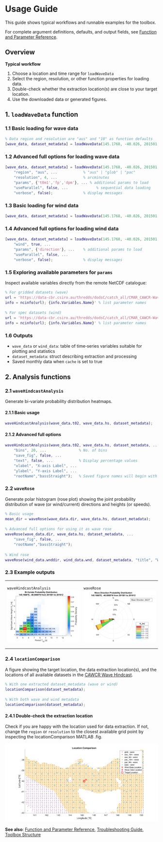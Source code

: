 # Usage Guide

This guide shows typical workflows and runnable examples for the toolbox.

For complete argument definitions, defaults, and output fields, see [Function and Parameter Reference](parameters.md).

## Overview

**Typical workflow**

1. Choose a location and time range for `loadWaveData`
2. Select the region, resolution, or other function properties for loading data.
3. Double-check whether the extraction location(s) are close to your target location.
4. Use the downloaded data or generated figures.

## 1. `loadWaveData` function

### 1.1 Basic loading for wave data

```matlab
% Data region and resolution are "aus" and "10" as function defaults
[wave_data, dataset_metadata] = loadWaveData(145.1768, -40.026, 201501, 201512);
```

### 1.2 Advanced full options for loading wave data

```matlab
[wave_data, dataset_metadata] = loadWaveData(145.1768, -40.026, 201501, 201512, ...
    "region", "aus", ...            % "aus" | "glob" | "pac"
    "resolution", 4, ...            % arcminutes
    "params", {'t0m1','fp','dpm'}, ... % additional params to load
    "useParallel", false, ...             % sequential data loading
    "verbose", false);              % display messages
```

### 1.3 Basic loading for wind data

```matlab
[wave_data, dataset_metadata] = loadWaveData(145.1768, -40.026, 201501, 201512, 'wind', true);
```

### 1.4 Advanced full options for loading wind data

```matlab
[wave_data, dataset_metadata] = loadWaveData(145.1768, -40.026, 201501, 201512, ...
    "wind", true, ...
    "params", {'direction'}, ...    % additional params to load
    "useParallel", false, ...
    "verbose", false);              % display messages
```

### 1.5 Exploring available parameters for `params`

Inspect available variables directly from the remote NetCDF catalogue:

```matlab
% For gridded datasets (wave)
url = 'https://data-cbr.csiro.au/thredds/dodsC/catch_all/CMAR_CAWCR-Wave_archive/CAWCR_Wave_Hindcast_aggregate/gridded/ww3.aus_4m.202508.nc';
info = ncinfo(url); {info.Variables.Name}' % list parameter names

% For spec datasets (wind)
url = 'https://data-cbr.csiro.au/thredds/dodsC/catch_all/CMAR_CAWCR-Wave_archive/CAWCR_Wave_Hindcast_aggregate/spec/ww3.202508_spec.nc';
info = ncinfo(url); {info.Variables.Name}' % list parameter names
```

### 1.6 Outputs

- `wave_data` or `wind_data`: table of time‑series variables suitable for plotting and statistics
- `dataset_metadata`: struct describing extraction and processing
- Saved monthly data when `cache` is set to true

## 2. Analysis functions

### 2.1 `waveHindcastAnalysis`

Generate bi-variate probability distribution heatmaps.

#### 2.1.1 Basic usage

```matlab
waveHindcastAnalysis(wave_data.t02, wave_data.hs, dataset_metadata);
```

#### 2.1.2 Advanced full options

```matlab
waveHindcastAnalysis(wave_data.t02, wave_data.hs, dataset_metadata, ...
    "bins", 20, ...               % No. of bins
    "save_fig", false, ...
    "text", false, ...            % Display percentage values
    "xlabel", "X-axis Label", ...
    "ylabel", "Y-axis Label", ...
    "rootName","bassStraight");   % Saved figure names will begin with 'bassStraight'
```

### 2.2 `waveRose`

Generate polar histogram (rose plot) showing the joint probability distribution of wave (or wind/current) directions and heights (or speeds).

```matlab
% Basic usage
mean_dir = waveRose(wave_data.dir, wave_data.hs, dataset_metadata);

% Advanced full options for using it as wave rose
waveRose(wave_data.dir, wave_data.hs, dataset_metadata, ...
    "save_fig", false, ...
    "rootName","bassStraight");

% Wind rose
waveRose(wind_data.wnddir, wind_data.wnd, dataset_metadata, "title", "Wind");
```

### 2.3 Example outputs

<table>
<tr>
<td width="50%">

`waveHindcastAnalysis`
![Bi-Variate Probability Distribution](figures/biVariate_201501_201612_145.1668E_-40.0000N.png)

</td>
<td width="50%">

`waveRose`
![Wind Rose](figures/waveRose_201501_201612_145.1668E_-40.0000N.png)

</td>
</tr>
</table>

### 2.4 **`locationComparison`**

A figure showing the target location, the data extraction location(s), and the locations of all available datasets in the [CAWCR Wave Hindcast](https://researchdata.edu.au/cawcr-wave-hindcast-aggregated-collection/1401722#:~:text=Organisation%26rft,4%20degree%20%2824%20arcminute).

```matlab
% With one extracted dataset_metadata (wave or wind)
locationComparison(dataset_metadata);

% With both wave and wind metadata
locationComparison(dataset_metadata);
```

#### 2.4.1 Double-check the extraction location

Check if you are happy with the location used for data extraction. If not, change the `region` or `resolution` to the closest available grid point by inspecting the locationComparison MATLAB .fig.

![Location Comparison](figures/locationComparison.png)

**See also**: [Function and Parameter Reference](parameters.md), [Troubleshooting Guide](troubleshooting.md), [Toolbox Structure](structure.md)
